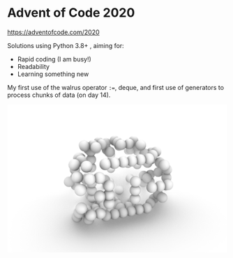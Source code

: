 # Advent of Code 2020

https://adventofcode.com/2020

Solutions using Python 3.8+ , aiming for:

- Rapid coding (I am busy!)
- Readability
- Learning something new

My first use of the walrus operator `:=`, deque, and first use of generators to process chunks of data (on day 14).

![Visualisation of a Conway Cube using Rhino 3D](images/4.png)
